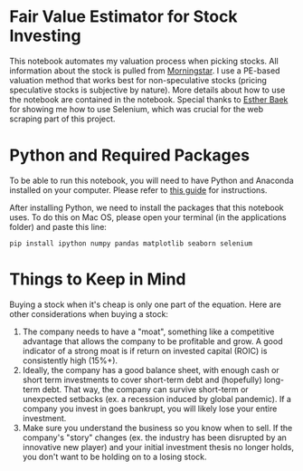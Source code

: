 # Fair Value Estimator for Stock Investing

This notebook automates my valuation process when picking stocks. All information about the stock is pulled from [Morningstar](https://www.morningstar.com/). I use a PE-based valuation method that works best for non-speculative stocks (pricing speculative stocks is subjective by nature). More details about how to use the notebook are contained in the notebook. Special thanks to [Esther Baek](https://github.com/ebaek) for showing me how to use Selenium, which was crucial for the web scraping part of this project.

# Python and Required Packages

To be able to run this notebook, you will need to have Python and Anaconda installed on your computer. Please refer to [this guide](https://jupyter.readthedocs.io/en/latest/install.html) for instructions.

After installing Python, we need to install the packages that this notebook uses. To do this on Mac OS, please open your terminal (in the applications folder) and paste this line:

`pip install ipython numpy pandas matplotlib seaborn selenium`
 
# Things to Keep in Mind 

Buying a stock when it's cheap is only one part of the equation. Here are other considerations when buying a stock:

1. The company needs to have a "moat", something like a competitive advantage that allows the company to be profitable and grow. A good indicator of a strong moat is if return on invested capital (ROIC) is consistently high (15\%+).
2. Ideally, the company has a good balance sheet, with enough cash or short term investments to cover short-term debt and (hopefully) long-term debt. That way, the company can survive short-term or unexpected setbacks (ex. a recession induced by global pandemic). If a company you invest in goes bankrupt, you will likely lose your entire investment.
3. Make sure you understand the business so you know when to sell. If the company's "story" changes (ex. the industry has been disrupted by an innovative new player) and your initial investment thesis no longer holds, you don't want to be holding on to a losing stock. 

